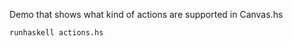 Demo that shows what kind of actions are supported in Canvas.hs

```Shell
runhaskell actions.hs
``` 
